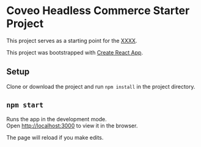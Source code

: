 # Coveo Headless Commerce Starter Project

This project serves as a starting point for the [XXXX](https://levelup.coveo.com/learn/courses/headless-tutorial).

This project was bootstrapped with [Create React App](https://github.com/facebook/create-react-app).

## Setup

Clone or download the project and run `npm install` in the project directory.

## `npm start`

Runs the app in the development mode.\
Open [http://localhost:3000](http://localhost:3000) to view it in the browser.

The page will reload if you make edits.
